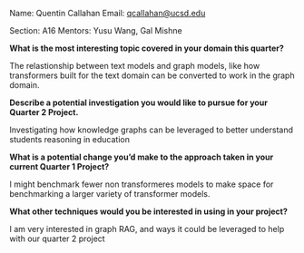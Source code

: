 Name: Quentin Callahan
Email: qcallahan@ucsd.edu

Section: A16
Mentors: Yusu Wang, Gal Mishne

**What is the most interesting topic covered in your domain this quarter?**

The relastionship between text models and graph models, like how transformers built for the text domain can be converted to work in the graph domain.

**Describe a potential investigation you would like to pursue for your Quarter 2 Project.**

Investigating how knowledge graphs can be leveraged to better understand students reasoning in education

**What is a potential change you’d make to the approach taken in your current Quarter 1 Project?**

I might benchmark fewer non transformeres models to make space for benchmarking a larger variety of transformer models.

**What other techniques would you be interested in using in your project?**

I am very interested in graph RAG, and ways it could be leveraged to help with our quarter 2 project
